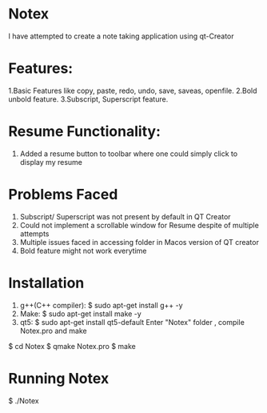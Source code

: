 # Notex
 
I have attempted to create a note taking application using qt-Creator

# Features:
1.Basic Features like copy, paste, redo, undo, save, saveas, openfile.
2.Bold unbold feature.
3.Subscript, Superscript feature.

# Resume Functionality:
1. Added a resume button to toolbar where one could simply click to display my resume


# Problems Faced 
1. Subscript/ Superscript was not present by default in QT Creator
2. Could not implement a scrollable window for Resume despite of multiple attempts
3. Multiple issues faced in accessing folder in Macos version of QT creator
4. Bold feature might not work everytime

# Installation

  1. g++(C++ compiler): $ sudo apt-get install g++ -y
  2. Make: $ sudo apt-get install make -y
  3. qt5: $ sudo apt-get install qt5-default 
  Enter "Notex" folder , compile Notex.pro and make 
  
   $ cd Notex
   $ qmake Notex.pro 
   $ make 
  
# Running Notex
$ ./Notex

